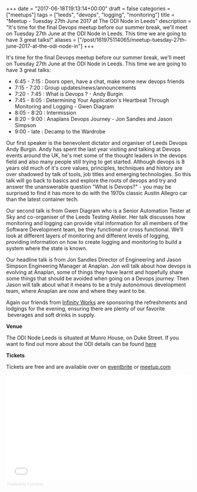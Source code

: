 +++
date = "2017-06-18T19:13:14+00:00"
draft = false
categories = ["meetups"]
tags = ["leeds", "devops", "logging", "monitoring"]
title = "Meetup - Tuesday 27th June 2017 at The ODI Node in Leeds"
description = "It's time for the final Devops meetup before our summer break, we'll meet on Tuesday 27th June at the ODI Node in Leeds. This time we are going to have 3 great talks!"
aliases = ["/post/161975114065/meetup-tuesday-27th-june-2017-at-the-odi-node-in"]
+++
<p><p>It's time for the final Devops meetup before our summer break, we'll meet on Tuesday 27th June at the ODI Node in Leeds. This time we are going to have 3 great talks:</p><ul><li>6:45 - 7:15 : Doors open, have a chat, make some new devops friends<br></li><li>7:15 - 7:20 : Group updates/news/announcements<br></li><li>7:20 - 7:45 : What is Devops ? - Andy Burgin<br></li><li>7:45 - 8:05 : Determining Your Application's Heartbeat Through Monitoring and Logging - Gwen Diagram<br></li><li>8:05 - 8:20 : Intermission<br></li><li>8:20 - 9:00 : Anaplans Devops Journey - Jon Sandles and Jason Simpson<br></li><li>9:00 - late : Decamp to the Wardrobe<br></li></ul><!-- more --><p>Our first speaker is the benevolent dictator and organiser of Leeds Devops Andy Burgin. Andy has spent the last year visiting and talking at Devops events around the UK, he's met some of the thought leaders in the devops field and also many people still trying to get started. Although devops is 8 years old much of it's core values, principles, techniques and history are over shadowed by talk of tools, job titles and emerging technologies. So this talk will go back to basics and explore the roots of devops and try and answer the unanswerable question "What is Devops?" - you may be surprised to find it has more to do with the 1970s classic Austin Allegro car than the latest container tech.</p><p>Our second talk is from Gwen Diagram who is a Senior Automation Tester at Sky and co-organiser of the Leeds Testing Atelier. Her talk discusses how monitoring and logging can provide vital information for all members of the Software Development team, be they functional or cross functional. We'll look at different layers of monitoring and different levels of logging, providing information on how to create logging and monitoring to build a system where the state is known.</p><p>Our headline talk is from Jon Sandles Director of Engineering and Jason Simpson Engineering Manager at Anaplan. Jon will talk about how devops is evolving at Anaplan, some of things they have learnt and hopefully share some things that should be avoided when going on a Devops journey. Then Jason will talk about what it means to be a truly autonomous development team, where Anaplan are now and where they want to be.</p><p>Again our friends from <a href="https://www.infinityworks.com/">Infinity Works</a> are sponsoring the refreshments and lodgings for the evening, ensuring there are plenty of our favorite  beverages and soft drinks in supply.</p><p><b>Venue</b></p><p>The ODI Node Leeds is situated at Munro House, on Duke Street. If you want to find out more about the ODI details can be found <a href="http://theodi.org/nodes/leeds">here</a><a></a></p><p><b>Tickets</b></p><p>Tickets are free and are available over on <a href="https://leedsdevops-june-17.eventbrite.co.uk">eventbrite</a> or <a href="https://www.meetup.com/LeedsDevops/events/240892814/">meetup.com</a></p>
<p></p><div style="width:100%; text-align:left;"><iframe src="//eventbrite.co.uk/tickets-external?eid=35494987463&amp;ref=etckt" frameborder="0" height="284" width="100%" marginheight="5" marginwidth="5" scrolling="auto"></iframe><div style="font-family:Helvetica, Arial; font-size:10px; padding:5px 0 5px; margin:2px; width:100%; text-align:left;"><a class="powered-by-eb" style="color: #dddddd; text-decoration: none;" target="_blank" href="http://www.eventbrite.co.uk/r/etckt">Powered by Eventbrite</a></div></div></p>
